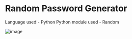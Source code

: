 # Random Password Generator 
Language used - Python
Python module used - Random

![image](https://user-images.githubusercontent.com/103199408/235903521-a7506571-f032-4a52-83d7-e68649f4d4c1.png)
